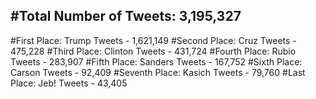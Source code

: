 #Total Number of Tweets: 3,195,327 
---
#First Place: Trump Tweets - 1,621,149
#Second Place: Cruz Tweets - 475,228
#Third Place: Clinton Tweets - 431,724
#Fourth Place: Rubio Tweets - 283,907
#Fifth Place: Sanders Tweets - 167,752
#Sixth Place: Carson Tweets - 92,409
#Seventh Place: Kasich Tweets - 79,760
#Last Place: Jeb! Tweets - 43,405
